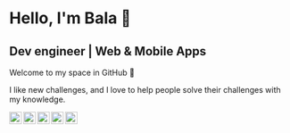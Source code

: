 # **Hello, I'm Bala 👋**

## Dev engineer | Web & Mobile Apps 

Welcome to my space in GitHub 🎉

I like new challenges, and I love to help people solve their challenges with my knowledge.

<a href="https://www.linkedin.com/in/balabharathijayaraman">
  <img align="left" alt="LinkedIn Profile Link" width="22px" src="https://cdn.jsdelivr.net/npm/simple-icons@v3/icons/linkedin.svg" />
</a>
<a href="mailto: balabharathi.jayaraman@gmail.com">
  <img align="left" alt="Mail me" width="22px" src="https://cdn.jsdelivr.net/npm/simple-icons@3.12.4/icons/gmail.svg" />
</a>
<a href="https://twitter.com/balabharathijay">
  <img align="left" alt="Twitter Profile Link" width="22px" src="https://cdn.jsdelivr.net/npm/simple-icons@v3/icons/twitter.svg" />
</a>
<a href="https://www.instagram.com/balabharathi.jayaraman/">
  <img align="left" alt="Facebook Profile Link" width="22px" src="https://cdn.jsdelivr.net/npm/simple-icons@v3/icons/instagram.svg" />
</a>
<a href="https://www.facebook.com/balabharathijayaraman">
  <img align="left" alt="Facebook Profile Link" width="22px" src="https://cdn.jsdelivr.net/npm/simple-icons@v3/icons/facebook.svg" />
</a>
